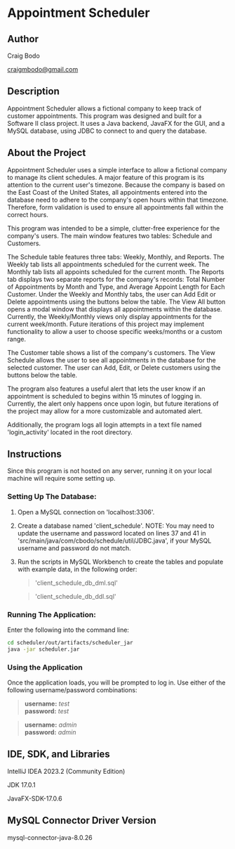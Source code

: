 # Appointment Scheduler

## Author

Craig Bodo

craigmbodo@gmail.com

## Description

Appointment Scheduler allows a fictional company to keep track of customer appointments. This program was designed and
built for a Software II class project. It uses a Java backend, JavaFX for the GUI, and a MySQL database, using JDBC to
connect to and query the database.

## About the Project

Appointment Scheduler uses a simple interface to allow a fictional company to manage its client schedules.
A major feature of this program is its attention to the current user's timezone. Because the company is
based on the East Coast of the United States, all appointments entered into the database need to adhere
to the company's open hours within that timezone. Therefore, form validation is used to ensure all appointments
fall within the correct hours.

This program was intended to be a simple, clutter-free experience for the company's users. The main window features
two tables: Schedule and Customers.

The Schedule table features three tabs: Weekly, Monthly, and Reports. The Weekly tab lists all appointments scheduled for
the current week. The Monthly tab lists all appoints scheduled for the current month. The Reports tab displays two
separate reports for the company's records: Total Number of Appointments by Month and Type, and Average Appoint Length
for Each Customer. Under the Weekly and Monthly tabs, the user can Add Edit or Delete appointments using the buttons
below the table. The View All button opens a modal window that displays all appointments within the database.
Currently, the Weekly/Monthly views only display appointments for the current week/month. Future iterations of this
project may implement functionality to allow a user to choose specific weeks/months or a custom range.

The Customer table shows a list of the company's customers. The View Schedule allows the user to see all appointments
in the database for the selected customer. The user can Add, Edit, or Delete customers using the buttons below the
table.

The program also features a useful alert that lets the user know if an appointment is scheduled to begins within
15 minutes of logging in. Currently, the alert only happens once upon login, but future iterations of the project may
allow for a more customizable and automated alert.

Additionally, the program logs all login attempts in a text file named 'login_activity' located in the root directory.

## Instructions

Since this program is not hosted on any server, running it on your local machine will require some setting up.

### Setting Up The Database:

1. Open a MySQL connection on 'localhost:3306'.
2. Create a database named 'client_schedule'. NOTE: You may need to update the username and password located on lines 37
and 41 in 'src/main/java/com/cbodo/schedule/util/JDBC.java', if your MySQL username and password do not match.
3. Run the scripts in MySQL Workbench to create the tables and populate with example data, in the following order:
    >'client_schedule_db_dml.sql'

    >'client_schedule_db_ddl.sql'

### Running The Application:

Enter the following into the command line:

```bash
cd scheduler/out/artifacts/scheduler_jar
java -jar scheduler.jar
```

### Using the Application

Once the application loads, you will be prompted to log in. Use either of the following username/password combinations:

>**username:** *test*\
>**password:** *test*

>**username:** *admin*\
>**password:** *admin*

## IDE, SDK, and Libraries

IntelliJ IDEA 2023.2 (Community Edition)

JDK 17.0.1

JavaFX-SDK-17.0.6

## MySQL Connector Driver Version

mysql-connector-java-8.0.26
